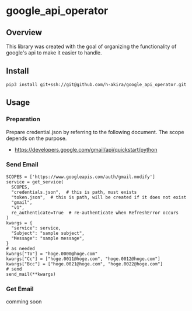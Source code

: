 # google_api_operator
## Overview
This library was created with the goal of organizing the functionality of google's api to make it easier to handle.

## Install
```
pip3 install git+ssh://git@github.com/h-akira/google_api_operator.git
```

## Usage
### Preparation
Prepare credential.json by referring to the following document.
The scope depends on the purpose.
- https://developers.google.com/gmail/api/quickstart/python
### Send Email
```
SCOPES = ['https://www.googleapis.com/auth/gmail.modify']
service = get_service(
  SCOPES, 
  "credentials.json",  # this is path, must exists
  "token.json",  # this is path, will be created if it does not exist
  "gmail",
  "v1",
  re_authenticate=True  # re-authenticate when RefreshError occurs
)
kwargs = {
  "service": service,
  "Subject": "sample subject",
  "Message": "sample message",
}
# as needed
kwargs["To"] = "hoge.0000@hoge.com"
kwargs["Cc"] = ["hoge.0011@hoge.com", "hoge.0012@hoge.com"]
kwargs["Bcc"] = ["hoge.0021@hoge.com", "hoge.0022@hoge.com"]
# send
send_mail(**kwargs)
```
### Get Email
comming soon
